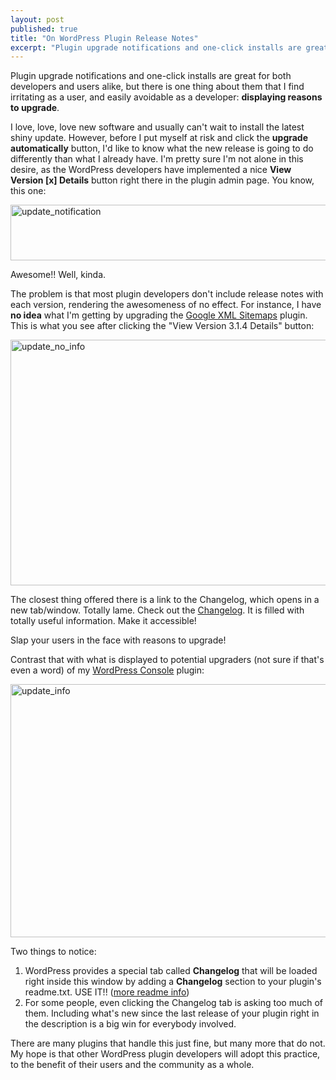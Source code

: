 ```yaml
---
layout: post
published: true
title: "On WordPress Plugin Release Notes"
excerpt: "Plugin upgrade notifications and one-click installs are great for both developers and users alike, but there is one thing about them that I find irritating as a user, and easily avoidable as a developer: **displaying reasons to upgrade**."
---
```


Plugin upgrade notifications and one-click installs are great for both developers and users alike, but there is one thing about them that I find irritating as a user, and easily avoidable as a developer: **displaying reasons to upgrade**.

I love, love, love new software and usually can't wait to install the latest shiny update. However, before I put myself at risk and click the **upgrade automatically** button, I'd like to know what the new release is going to do differently than what I already have. I'm pretty sure I'm not alone in this desire, as the WordPress developers have implemented a nice **View Version [x] Details** button right there in the plugin admin page. You know, this one:

<img class="aligncenter size-full wp-image-506" title="update_notification" src="/wp-content/uploads/2009/07/update_notification.png" height="89" alt="update_notification" width="640" />

Awesome!! Well, kinda.

The problem is that most plugin developers don't include release notes with each version, rendering the awesomeness of no effect. For instance, I have **no idea** what I'm getting by upgrading the [Google XML Sitemaps][1] plugin. This is what you see after clicking the "View Version 3.1.4 Details" button:

<img class="aligncenter size-full wp-image-508" title="update_no_info" src="/wp-content/uploads/2009/07/update_no_info.png" height="393" alt="update_no_info" width="640" />

The closest thing offered there is a link to the Changelog, which opens in a new tab/window. Totally lame. Check out the [Changelog][2]. It is filled with totally useful information. Make it accessible!

Slap your users in the face with reasons to upgrade!

Contrast that with what is displayed to potential upgraders (not sure if that's even a word) of my [WordPress Console][3] plugin:

<img class="aligncenter size-full wp-image-510" title="update_info" src="/wp-content/uploads/2009/07/update_info.png" height="405" alt="update_info" width="640" />

Two things to notice:

1. WordPress provides a special tab called **Changelog** that will be loaded right inside this window by adding a **Changelog** section to your plugin's readme.txt. USE IT!! ([more readme info][4])
2. For some people, even clicking the Changelog tab is asking too much of them. Including what's new since the last release of your plugin right in the description is a big win for everybody involved.

There are many plugins that handle this just fine, but many more that do not. My hope is that other WordPress plugin developers will adopt this practice, to the benefit of their users and the community as a whole.


[1]: http://wordpress.org/extend/plugins/google-sitemap-generator/
[2]: http://www.arnebrachhold.de/projects/wordpress-plugins/google-xml-sitemaps-generator/changelog/
[3]: http://wordpress.org/extend/plugins/wordpress-console/
[4]: http://wordpress.org/extend/plugins/about/readme.txt
